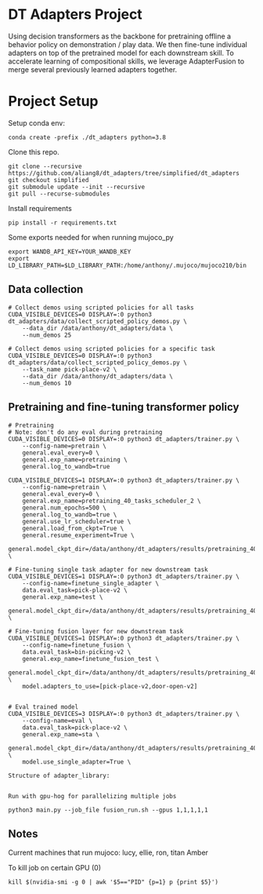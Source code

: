 # DT Adapters Project

Using decision transformers as the backbone for pretraining offline a behavior policy on demonstration / play data. We then fine-tune individual adapters on top of the pretrained model for each downstream skill. To accelerate learning of compositional skills, we leverage AdapterFusion to merge several previously learned adapters together. 

# Project Setup

Setup conda env:
```
conda create -prefix ./dt_adapters python=3.8
```

Clone this repo. 
```
git clone --recursive https://github.com/aliang8/dt_adapters/tree/simplified/dt_adapters
git checkout simplified
git submodule update --init --recursive
git pull --recurse-submodules
```

Install requirements
```
pip install -r requirements.txt
```

Some exports needed for when running mujoco_py
```
export WANDB_API_KEY=YOUR_WANDB_KEY
export LD_LIBRARY_PATH=$LD_LIBRARY_PATH:/home/anthony/.mujoco/mujoco210/bin
``` 

## Data collection
```
# Collect demos using scripted policies for all tasks 
CUDA_VISIBLE_DEVICES=0 DISPLAY=:0 python3 dt_adapters/data/collect_scripted_policy_demos.py \
    --data_dir /data/anthony/dt_adapters/data \
    --num_demos 25

# Collect demos using scripted policies for a specific task
CUDA_VISIBLE_DEVICES=0 DISPLAY=:0 python3 dt_adapters/data/collect_scripted_policy_demos.py \
    --task_name pick-place-v2 \
    --data_dir /data/anthony/dt_adapters/data \
    --num_demos 10
```

## Pretraining and fine-tuning transformer policy
```
# Pretraining
# Note: don't do any eval during pretraining
CUDA_VISIBLE_DEVICES=0 DISPLAY=:0 python3 dt_adapters/trainer.py \
    --config-name=pretrain \
    general.eval_every=0 \
    general.exp_name=pretraining \
    general.log_to_wandb=true

CUDA_VISIBLE_DEVICES=1 DISPLAY=:0 python3 dt_adapters/trainer.py \
    --config-name=pretrain \
    general.eval_every=0 \
    general.exp_name=pretraining_40_tasks_scheduler_2 \
    general.num_epochs=500 \
    general.log_to_wandb=true \
    general.use_lr_scheduler=true \
    general.load_from_ckpt=True \
    general.resume_experiment=True \
    general.model_ckpt_dir=/data/anthony/dt_adapters/results/pretraining_40_tasks_2 \

# Fine-tuning single task adapter for new downstream task
CUDA_VISIBLE_DEVICES=1 DISPLAY=:0 python3 dt_adapters/trainer.py \
    --config-name=finetune_single_adapter \
    data.eval_task=pick-place-v2 \
    general.exp_name=test \
    general.model_ckpt_dir=/data/anthony/dt_adapters/results/pretraining_40_tasks_scheduler_2 \

# Fine-tuning fusion layer for new downstream task
CUDA_VISIBLE_DEVICES=1 DISPLAY=:0 python3 dt_adapters/trainer.py \
    --config-name=finetune_fusion \
    data.eval_task=bin-picking-v2 \
    general.exp_name=finetune_fusion_test \
    general.model_ckpt_dir=/data/anthony/dt_adapters/results/pretraining_40_tasks_scheduler_2 \
    model.adapters_to_use=[pick-place-v2,door-open-v2]


# Eval trained model
CUDA_VISIBLE_DEVICES=3 DISPLAY=:0 python3 dt_adapters/trainer.py \
    --config-name=eval \
    data.eval_task=pick-place-v2 \
    general.exp_name=sta \
    general.model_ckpt_dir=/data/anthony/dt_adapters/results/pretraining_40_tasks_scheduler_2 \
    model.use_single_adapter=True \
```

```
Structure of adapter_library:


```


```
Run with gpu-hog for parallelizing multiple jobs

python3 main.py --job_file fusion_run.sh --gpus 1,1,1,1,1
```

## Notes
Current machines that run mujoco: lucy, ellie, ron, titan
Amber

To kill job on certain GPU (0)
```
kill $(nvidia-smi -g 0 | awk '$5=="PID" {p=1} p {print $5}')
```